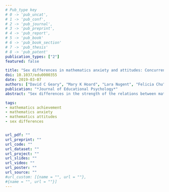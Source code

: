 ```yaml
---
# Pub_type key
# 0 -> 'pub_uncat',
# 1 -> 'pub_conf',
# 2 -> 'pub_journal',
# 3 -> 'pub_preprint',
# 4 -> 'pub_report',
# 5 -> 'pub_book'
# 6 -> 'pub_book_section'
# 7 -> 'pub_thesis'
# 8 -> 'pub_patent'
publication_types: ["2"]
featured: false

title: "Sex differences in mathematics anxiety and attitudes: Concurrent and longitudinal relations to mathematical competence"
doi: 10.1037/edu0000355
date: 2019-03-07
authors: ["David C Geary", "Mary K Hoard", "Lara Nugent", "Felicia Chu", "John E Scofield", "Dana Ferguson"]
publication: "*Journal of Educational Psychology*"
abstract: "Sex differences in the strength of the relations between mathematics and anxiety, mathematics attitudes, and mathematics achievement were assessed concurrently in sixth grade and longitudinally from sixth to seventh grade. Mathematics anxiety was composed of two facets, one associated with evaluations and the other for learning more generally. Girls had higher mathematics anxiety for evaluations than did boys, but not for mathematics learning. In sixth grade, the negative correlation between mathematical competence and mathematics anxiety for evaluations was stronger in girls than in boys. Longitudinally, higher mathematical competence in sixth grade was associated with lower mathematics anxiety for evaluations and better mathematics attitudes in seventh grade fro girls but not for boys. The key finding is that adolescent girls mathematics anxiety and their attitudes toward mathematics are more reflective of their actual mathematics competence than they are for boys. One implication is that relative to boys with low mathematics achievement, girls with low achievement are at higher risk of developing mathematics anxiety and poor attitudes toward mathematics."

tags: 
- mathematics achievement
- mathematics anxiety
- mathematics attitudes
- sex differences


url_pdf: ""
url_preprint: ""
url_code: ""
url_dataset: ""
url_project: ""
url_slides: ""
url_video: ""
url_poster: ""
url_source: ""
#url_custom: [{name = "", url = ""},
#{name = "", url = ""}]
---
```


